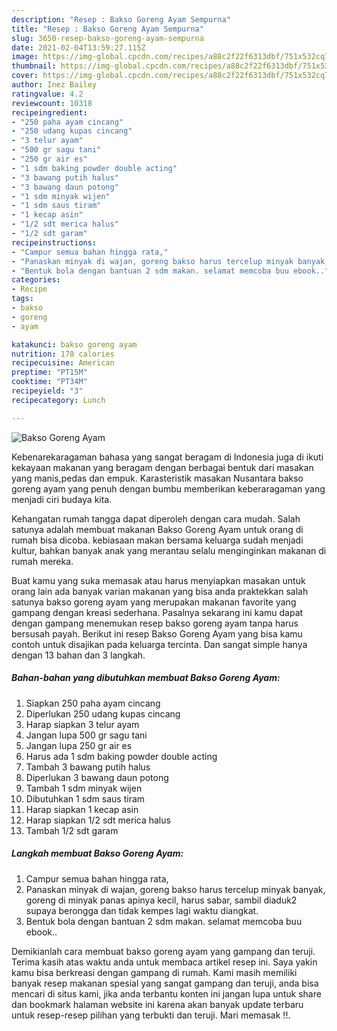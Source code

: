 ```yaml
---
description: "Resep : Bakso Goreng Ayam Sempurna"
title: "Resep : Bakso Goreng Ayam Sempurna"
slug: 3650-resep-bakso-goreng-ayam-sempurna
date: 2021-02-04T13:59:27.115Z
image: https://img-global.cpcdn.com/recipes/a88c2f22f6313dbf/751x532cq70/bakso-goreng-ayam-foto-resep-utama.jpg
thumbnail: https://img-global.cpcdn.com/recipes/a88c2f22f6313dbf/751x532cq70/bakso-goreng-ayam-foto-resep-utama.jpg
cover: https://img-global.cpcdn.com/recipes/a88c2f22f6313dbf/751x532cq70/bakso-goreng-ayam-foto-resep-utama.jpg
author: Inez Bailey
ratingvalue: 4.2
reviewcount: 10318
recipeingredient:
- "250 paha ayam cincang"
- "250 udang kupas cincang"
- "3 telur ayam"
- "500 gr sagu tani"
- "250 gr air es"
- "1 sdm baking powder double acting"
- "3 bawang putih halus"
- "3 bawang daun potong"
- "1 sdm minyak wijen"
- "1 sdm saus tiram"
- "1 kecap asin"
- "1/2 sdt merica halus"
- "1/2 sdt garam"
recipeinstructions:
- "Campur semua bahan hingga rata,"
- "Panaskan minyak di wajan, goreng bakso harus tercelup minyak banyak, goreng di minyak panas apinya kecil, harus sabar, sambil diaduk2 supaya berongga dan tidak kempes lagi waktu diangkat."
- "Bentuk bola dengan bantuan 2 sdm makan. selamat memcoba buu ebook.."
categories:
- Recipe
tags:
- bakso
- goreng
- ayam

katakunci: bakso goreng ayam 
nutrition: 178 calories
recipecuisine: American
preptime: "PT15M"
cooktime: "PT34M"
recipeyield: "3"
recipecategory: Lunch

---
```



![Bakso Goreng Ayam](https://img-global.cpcdn.com/recipes/a88c2f22f6313dbf/751x532cq70/bakso-goreng-ayam-foto-resep-utama.jpg)

Kebenarekaragaman bahasa yang sangat beragam di Indonesia juga di ikuti kekayaan makanan yang beragam dengan berbagai bentuk dari masakan yang manis,pedas dan empuk. Karasteristik masakan Nusantara bakso goreng ayam yang penuh dengan bumbu memberikan keberaragaman yang menjadi ciri budaya kita.


Kehangatan rumah tangga dapat diperoleh dengan cara mudah. Salah satunya adalah membuat makanan Bakso Goreng Ayam untuk orang di rumah bisa dicoba. kebiasaan makan bersama keluarga sudah menjadi kultur, bahkan banyak anak yang merantau selalu menginginkan makanan di rumah mereka.



Buat kamu yang suka memasak atau harus menyiapkan masakan untuk orang lain ada banyak varian makanan yang bisa anda praktekkan salah satunya bakso goreng ayam yang merupakan makanan favorite yang gampang dengan kreasi sederhana. Pasalnya sekarang ini kamu dapat dengan gampang menemukan resep bakso goreng ayam tanpa harus bersusah payah.
Berikut ini resep Bakso Goreng Ayam yang bisa kamu contoh untuk disajikan pada keluarga tercinta. Dan sangat simple hanya dengan 13 bahan dan 3 langkah.


<!--inarticleads1-->

##### Bahan-bahan yang dibutuhkan membuat Bakso Goreng Ayam:

1. Siapkan 250 paha ayam cincang
1. Diperlukan 250 udang kupas cincang
1. Harap siapkan 3 telur ayam
1. Jangan lupa 500 gr sagu tani
1. Jangan lupa 250 gr air es
1. Harus ada 1 sdm baking powder double acting
1. Tambah 3 bawang putih halus
1. Diperlukan 3 bawang daun potong
1. Tambah 1 sdm minyak wijen
1. Dibutuhkan 1 sdm saus tiram
1. Harap siapkan 1 kecap asin
1. Harap siapkan 1/2 sdt merica halus
1. Tambah 1/2 sdt garam




<!--inarticleads2-->

##### Langkah membuat  Bakso Goreng Ayam:

1. Campur semua bahan hingga rata,
1. Panaskan minyak di wajan, goreng bakso harus tercelup minyak banyak, goreng di minyak panas apinya kecil, harus sabar, sambil diaduk2 supaya berongga dan tidak kempes lagi waktu diangkat.
1. Bentuk bola dengan bantuan 2 sdm makan. selamat memcoba buu ebook..




Demikianlah cara membuat bakso goreng ayam yang gampang dan teruji. Terima kasih atas waktu anda untuk membaca artikel resep ini. Saya yakin kamu bisa berkreasi dengan gampang di rumah. Kami masih memiliki banyak resep makanan spesial yang sangat gampang dan teruji, anda bisa mencari di situs kami, jika anda terbantu konten ini jangan lupa untuk share dan bookmark halaman website ini karena akan banyak update terbaru untuk resep-resep pilihan yang terbukti dan teruji. Mari memasak !!. 
